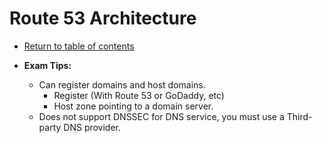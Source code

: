 # Route 53 Architecture

* [Return to table of contents](../../../README.md)

* **Exam Tips:**
  * Can register domains and host domains.
    * Register (With Route 53 or GoDaddy, etc)
    * Host zone pointing to a domain server.
  * Does not support DNSSEC for DNS service, you must use a Third-party DNS provider.
